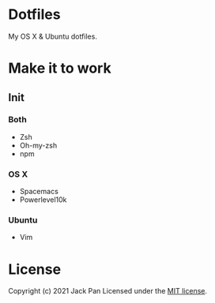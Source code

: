 # Dotfiles
My OS X & Ubuntu dotfiles.

# Make it to work
## Init
### Both
- Zsh
- Oh-my-zsh
- npm

### OS X
- Spacemacs
- Powerlevel10k

### Ubuntu
- Vim

# License
Copyright (c) 2021 Jack Pan
Licensed under the [MIT license](LICENSE.md).
